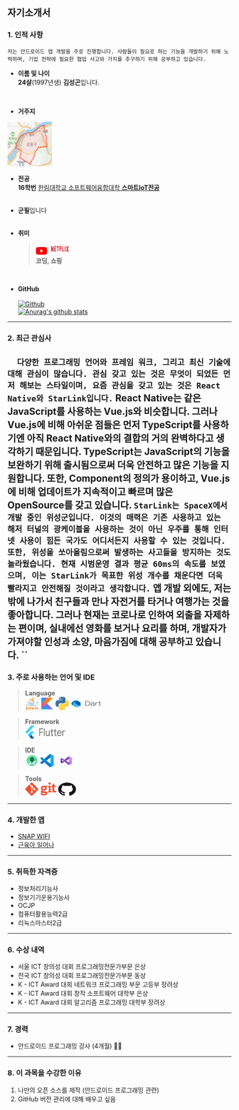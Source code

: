 ## 자기소개서  

### **1. 인적 사항** <br>
``
저는 안드로이드 앱 개발을 주로 진행합니다. 사람들이 필요로 하는 기능을 개발하기 위해 노력하며, 기업 전략에 필요한 협업 사고와 가치를 추구하기 위해 공부하고 있습니다.
``

*  **이름 및 나이**  
  **24살**(1997년생) **김성곤**입니다.  
  <br>

*  **거주지**  
  <img src = resume/living.PNG width = 100 height = 100/>  
  <br>

  
*  **전공**  
  **16학번** 
  [한림대학교 소프트웨어융합대학 **스마트IoT전공**][hallym]
  <br><br>

*  **군필**입니다
<br><br>
  
*  **취미**  
    >[<img src = resume/youtube.png width = 25 height = 17/>][youtube] 
    [<img src = resume/netflix.png width = 50 height = 25/>][netflix]  
   **코딩, 쇼핑**

<br>

  * **GitHub** <br><br>[![Github](https://img.shields.io/badge/My--GitHub-Page-black)](https://github.com/HanBI24)<br>
   [![Anurag's github stats](https://github-readme-stats.vercel.app/api?username=HanBI24)](https://github.com/anuraghazra/github-readme-stats)
  
----------------  

### **2. 최근 관심사**
``  
다양한 프로그래밍 언어와 프레임 워크, 그리고 최신 기술에 대해 관심이 많습니다. 관심 갖고 있는 것은 무엇이 되었든 먼저 해보는 스타일이며, 요즘 관심을 갖고 있는 것은 React Native와 StarLink입니다.
``
React Native는 같은 JavaScript를 사용하는 Vue.js와 비슷합니다. 그러나 Vue.js에 비해 아쉬운 점들은 먼저 TypeScript를 사용하기엔 아직 React Native와의 결합의 거의 완벽하다고 생각하기 때문입니다. TypeScript는 JavaScript의 기능을 보완하기 위해 출시됨으로써 더욱 안전하고 많은 기능을 지원합니다. 또한, Component의 정의가 용이하고, Vue.js에 비해 업데이트가 지속적이고 빠르며 많은 OpenSource를 갖고 있습니다.
``
StarLink는 SpaceX에서 개발 중인 위성군입니다. 이것의 매력은 기존 사용하고 있는 해저 터널의 광케이블을 사용하는 것이 아닌 우주를 통해 인터넷 사용이 힘든 국가도 어디서든지 사용할 수 있는 것입니다. 또한, 위성을 쏘아올림으로써 발생하는 사고들을 방지하는 것도 놀라웠습니다. 현재 시범운영 결과 평균 60ms의 속도를 보였으며, 이는 StarLink가 목표한 위성 개수를 채운다면 더욱 빨라지고 안전해질 것이라고 생각합니다.
``
앱 개발 외에도, 저는 밖에 나가서 친구들과 만나 자전거를 타거나 여행가는 것을 좋아합니다. 그러나 현재는 코로나로 인하여 외출을 자제하는 편이며, 실내에선 영화를 보거나 요리를 하며, 개발자가 가져야할 인성과 소양, 마음가짐에 대해 공부하고 있습니다.
``
----------------------

### **3. 주로 사용하는 언어 및 IDE**  

> **Language**  
[<img src = resume/java.png width = 30 height = 30/>][java]
[<img src = resume/kotlin.png width = 30 height = 30/>][kotlin]
[<img src = resume/python.png width = 30 height = 30/>][python]
[<img src = resume/dart.png width = 70 height = 30/>][dart]

> **Framework**  
[<img src = resume/flutter.png width = 90 height = 30/>][flutter]

> **IDE**  
[<img src = resume/as.png width = 30 height = 30/>][androidd_studio]
[<img src = resume/vscode.png width = 30 height = 30/>][visual_studio]
[<img src = resume/vs.png width = 50 height = 30/>][vscode]

> **Tools**  
[<img src = resume/git.png width = 70 height = 30/>][git]
[<img src = resume/github.png width = 40 height = 30/>][github]

-----------------

### **4. 개발한 앱**
* [SNAP WIFI][snap]  
* [근육아 일어나][muscle]

-----------------
### **5. 취득한 자격증**
* 정보처리기능사
* 정보기기운용기능사
* OCJP
* 컴퓨터활용능력2급
* 리눅스마스터2급

---------------------

### **6. 수상 내역**
* 서울 ICT 창의성 대회 프로그래밍전문가부문 은상
* 전국 ICT 창의성 대회 프로그래밍전문가부문 동상
* K - ICT Award 대회 네트워크 프로그래밍 부문 고등부 장려상
* K - ICT Award 대회 창작 소프트웨어 대학부 은상
* K - ICT Award 대회 알고리즘 프로그래밍 대학부 장려상

--------------------- 

### **7. 경력**
* 안드로이드 프로그래밍 강사 (4개월) 👨‍🏫
------------------
### **8. 이 과목을 수강한 이유**
1. 나만의 오픈 소스를 제작 (안드로이드 프로그래밍 관련)
2. GitHub 버전 관리에 대해 배우고 싶음  




[hallym]: https://sw.hallym.ac.kr/
[github]: https://github.com/HanBI24
[youtube]: https://www.youtube.com/
[netflix]: https://www.netflix.com/kr/
[java]: https://www.oracle.com/java/
[kotlin]: https://kotlinlang.org/
[python]: https://www.python.org/
[dart]: https://dart.dev/
[flutter]: https://flutter-ko.dev/
[visual_studio]: https://visualstudio.microsoft.com/ko/
[vscode]: https://code.visualstudio.com/
[androidd_studio]: https://developer.android.com/studio
[git]: https://git-scm.com/
[github]: https://github.com/
[snap]: https://play.google.com/store/apps/details?id=com.Dev.unknown.snapwifi&hl=ko
[muscle]: https://play.google.com/store/apps/details?id=muscle.kim.musclekim&hl=ko
[react_native]: https://reactnative.dev/
[github]: https://github.com/HanBI24